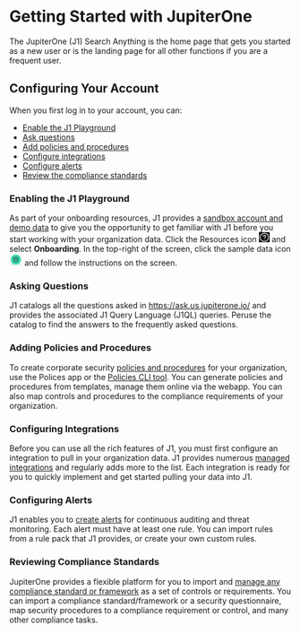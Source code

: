# Getting Started with JupiterOne

The JupiterOne (J1) Search Anything is the home page that gets you started as a new user or is the landing page for all other functions if you are a frequent user. 

## Configuring Your Account

When you first log in to your account, you can:

- [Enable the J1 Playground](#enabling-the-j1playground)
- [Ask questions](#asking-questions)
- [Add policies and procedures](#adding-policies-and-procedures)
- [Configure integrations](#configuring-Integrations)
- [Configure alerts](#configuring-alerts) 
- [Review the compliance standards](#reviewing-compliance-standards)

### Enabling the J1 Playground

As part of your onboarding resources, J1 provides a [sandbox account and demo data](../jupiterOne-query-language_(J1QL)/quickstart-sample-data.md) to give you the opportunity to get familiar with J1 before you start working with your organization data. Click the Resources icon ![resourcesicon](../assets/icons/resources.png) and select **Onboarding**. In the top-right of the screen, click the sample data icon ![sampledata](../assets/icons/sample-data.png) and follow the instructions on the screen.

### Asking Questions

J1 catalogs all the questions asked in https://ask.us.jupiterone.io/ and provides the associated J1 Query Language (J1QL) queries. Peruse the catalog to find the answers to the frequently asked questions.

### Adding Policies and Procedures

To create corporate security [policies and procedures](../compliance_and-reporting/policies-app.md) for your organization, use the Polices app or the [Policies CLI tool](../compliance_and-reporting/policy-builder-cli.md). You can generate policies and  procedures from templates, manage them online via the webapp. You can also map controls and procedures to the compliance requirements of your organization.

### Configuring Integrations

Before you can use all the rich features of J1, you must first configure an integration to pull in your organization data. J1 provides numerous [managed integrations](./configure-integrations.md) and regularly adds more to the list. Each integration is ready for you to quickly implement and get started pulling your data into J1.

### Configuring Alerts

J1 enables you to [create alerts](../security-operations/manage-alerts.md) for continuous auditing and threat monitoring. Each alert must have at least one rule. You can import rules from a rule pack that J1 provides, or create your own custom rules.

### Reviewing Compliance Standards

JupiterOne provides a flexible platform for you to import and [manage any compliance standard or framework](../compliance_and-reporting/compliance-overview.md) as a set of controls or requirements. You can import a compliance standard/framework or a security questionnaire, map security procedures to a compliance requirement or control, and many other compliance tasks.

### 

